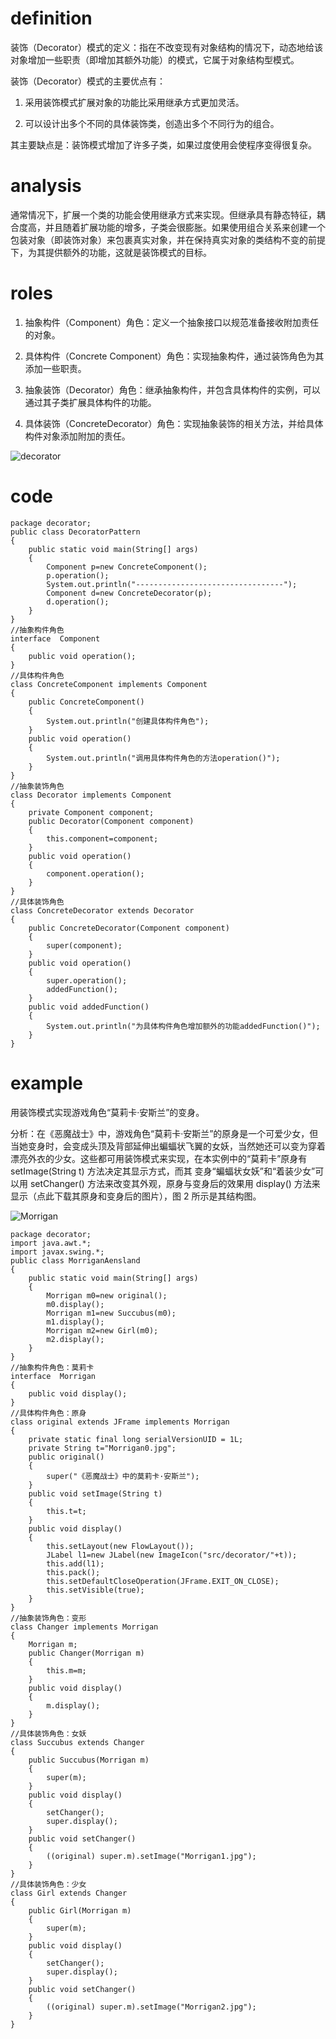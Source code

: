 # definition

装饰（Decorator）模式的定义：指在不改变现有对象结构的情况下，动态地给该对象增加一些职责（即增加其额外功能）的模式，它属于对象结构型模式。

装饰（Decorator）模式的主要优点有：

1. 采用装饰模式扩展对象的功能比采用继承方式更加灵活。

2. 可以设计出多个不同的具体装饰类，创造出多个不同行为的组合。

其主要缺点是：装饰模式增加了许多子类，如果过度使用会使程序变得很复杂。

# analysis

通常情况下，扩展一个类的功能会使用继承方式来实现。但继承具有静态特征，耦合度高，并且随着扩展功能的增多，子类会很膨胀。如果使用组合关系来创建一个包装对象（即装饰对象）来包裹真实对象，并在保持真实对象的类结构不变的前提下，为其提供额外的功能，这就是装饰模式的目标。

# roles

1. 抽象构件（Component）角色：定义一个抽象接口以规范准备接收附加责任的对象。

2. 具体构件（Concrete Component）角色：实现抽象构件，通过装饰角色为其添加一些职责。

3. 抽象装饰（Decorator）角色：继承抽象构件，并包含具体构件的实例，可以通过其子类扩展具体构件的功能。

4. 具体装饰（ConcreteDecorator）角色：实现抽象装饰的相关方法，并给具体构件对象添加附加的责任。

![decorator](C:\Users\wangxueming\Pictures\java\decorator.gif)

# code

```
package decorator;
public class DecoratorPattern
{
    public static void main(String[] args)
    {
        Component p=new ConcreteComponent();
        p.operation();
        System.out.println("---------------------------------");
        Component d=new ConcreteDecorator(p);
        d.operation();
    }
}
//抽象构件角色
interface  Component
{
    public void operation();
}
//具体构件角色
class ConcreteComponent implements Component
{
    public ConcreteComponent()
    {
        System.out.println("创建具体构件角色");       
    }   
    public void operation()
    {
        System.out.println("调用具体构件角色的方法operation()");           
    }
}
//抽象装饰角色
class Decorator implements Component
{
    private Component component;   
    public Decorator(Component component)
    {
        this.component=component;
    }   
    public void operation()
    {
        component.operation();
    }
}
//具体装饰角色
class ConcreteDecorator extends Decorator
{
    public ConcreteDecorator(Component component)
    {
        super(component);
    }   
    public void operation()
    {
        super.operation();
        addedFunction();
    }
    public void addedFunction()
    {
        System.out.println("为具体构件角色增加额外的功能addedFunction()");           
    }
}
```

# example

用装饰模式实现游戏角色“莫莉卡·安斯兰”的变身。

分析：在《恶魔战士》中，游戏角色“莫莉卡·安斯兰”的原身是一个可爱少女，但当她变身时，会变成头顶及背部延伸出蝙蝠状飞翼的女妖，当然她还可以变为穿着漂亮外衣的少女。这些都可用装饰模式来实现，在本实例中的“莫莉卡”原身有 setImage(String t) 方法决定其显示方式，而其 变身“蝙蝠状女妖”和“着装少女”可以用 setChanger() 方法来改变其外观，原身与变身后的效果用 display() 方法来显示（点此下载其原身和变身后的图片），图 2 所示是其结构图。

![Morrigan](C:\Users\wangxueming\Pictures\java\Morrigan.gif)

```
package decorator;
import java.awt.*;
import javax.swing.*;
public class MorriganAensland
{
    public static void main(String[] args)
    {
        Morrigan m0=new original();
        m0.display();
        Morrigan m1=new Succubus(m0);
        m1.display();
        Morrigan m2=new Girl(m0);
        m2.display();
    }
}
//抽象构件角色：莫莉卡
interface  Morrigan
{
    public void display();
}
//具体构件角色：原身
class original extends JFrame implements Morrigan
{
    private static final long serialVersionUID = 1L;
    private String t="Morrigan0.jpg";
    public original()
    {
        super("《恶魔战士》中的莫莉卡·安斯兰");                
    }
    public void setImage(String t)
    {
        this.t=t;           
    }
    public void display()
    {   
        this.setLayout(new FlowLayout());
        JLabel l1=new JLabel(new ImageIcon("src/decorator/"+t));
        this.add(l1);   
        this.pack();       
        this.setDefaultCloseOperation(JFrame.EXIT_ON_CLOSE);  
        this.setVisible(true);
    }
}
//抽象装饰角色：变形
class Changer implements Morrigan
{
    Morrigan m;   
    public Changer(Morrigan m)
    {
        this.m=m;
    }   
    public void display()
    {
        m.display();
    }
}
//具体装饰角色：女妖
class Succubus extends Changer
{
    public Succubus(Morrigan m)
    {
        super(m);
    }   
    public void display()
    {
        setChanger();
        super.display();   
    }
    public void setChanger()
    {
        ((original) super.m).setImage("Morrigan1.jpg");           
    }
}
//具体装饰角色：少女
class Girl extends Changer
{
    public Girl(Morrigan m)
    {
        super(m);
    }   
    public void display()
    {
        setChanger();
        super.display();   
    }
    public void setChanger()
    {
        ((original) super.m).setImage("Morrigan2.jpg");           
    }
}
```